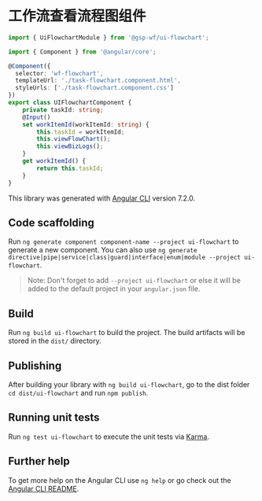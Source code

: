 # 工作流查看流程图组件
```ts
import { UiFlowchartModule } from '@gsp-wf/ui-flowchart';
```
```ts
import { Component } from '@angular/core';

@Component({
  selector: 'wf-flowchart',
  templateUrl: './task-flowchart.component.html',
  styleUrls: ['./task-flowchart.component.css']
})
export class UIFlowchartComponent {
    private taskId: string;
    @Input()
    set workItemId(workItemId: string) {
        this.taskId = workItemId;
        this.viewFlowChart();
        this.viewBizLogs();
    }
    get workItemId() {
        return this.taskId;
    }
}
```

This library was generated with [Angular CLI](https://github.com/angular/angular-cli) version 7.2.0.

## Code scaffolding

Run `ng generate component component-name --project ui-flowchart` to generate a new component. You can also use `ng generate directive|pipe|service|class|guard|interface|enum|module --project ui-flowchart`.
> Note: Don't forget to add `--project ui-flowchart` or else it will be added to the default project in your `angular.json` file. 

## Build

Run `ng build ui-flowchart` to build the project. The build artifacts will be stored in the `dist/` directory.

## Publishing

After building your library with `ng build ui-flowchart`, go to the dist folder `cd dist/ui-flowchart` and run `npm publish`.

## Running unit tests

Run `ng test ui-flowchart` to execute the unit tests via [Karma](https://karma-runner.github.io).

## Further help

To get more help on the Angular CLI use `ng help` or go check out the [Angular CLI README](https://github.com/angular/angular-cli/blob/master/README.md).

